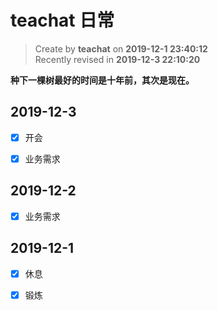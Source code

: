# teachat 日常

> Create by **teachat** on **2019-12-1 23:40:12**  
> Recently revised in **2019-12-3 22:10:20**

**种下一棵树最好的时间是十年前，其次是现在。**

## 2019-12-3

- [x] 开会

- [x] 业务需求

## 2019-12-2

- [x] 业务需求

## 2019-12-1

- [x] 休息

- [x] 锻炼
